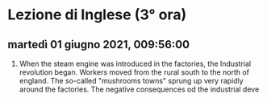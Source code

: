 
# Lezione di Inglese (3° ora)

## martedì 01 giugno 2021, 009:56:00

1. When the steam engine was introduced in the factories, the Industrial revolution began.
Workers moved from the rural south to the north of england.
The so-called "mushrooms towns" sprung up very rapidly around the factories.
The negative consequences od the industrial deve
<!--stackedit_data:
eyJoaXN0b3J5IjpbNTM3NTM3ODM3XX0=
-->